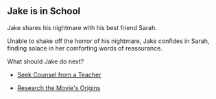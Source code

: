 ## Jake is in School

Jake shares his nightmare with his best friend Sarah.

Unable to shake off the horror of his nightmare, Jake confides in Sarah, finding solace in her comforting words of reassurance.

What should Jake do next?

- [Seek Counsel from a Teacher](./school-options/teacher-advice.md)
  
- [Research the Movie's Origins](./school-options/research.md)
